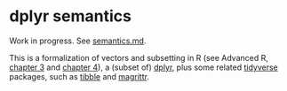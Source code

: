 dplyr semantics
===============

Work in progress. See [semantics.md](semantics.md).

This is a formalization of vectors and subsetting in R (see Advanced R, [chapter
3](https://adv-r.hadley.nz/vectors-chap.html) and [chapter
4](https://adv-r.hadley.nz/subsetting.html)), a (subset of)
[dplyr](https://dplyr.tidyverse.org/), plus some related
[tidyverse](https://www.tidyverse.org/packages/) packages, such as
[tibble](https://tibble.tidyverse.org/) and
[magrittr](https://magrittr.tidyverse.org/).

